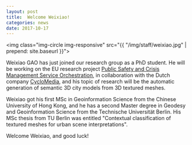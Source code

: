 ```yaml
---
layout: post
title:  Welcome Weixiao!
categories: news
date: 2017-10-17
---
```


<img class="img-circle img-responsive" src="{{ "/img/staff/weixiao.jpg" | prepend: site.baseurl }}">

Weixiao GAO has just joined our research group as a PhD student.
He will be working on the EU research project <a href="https://itea3.org/project/ps-crimson.html">Public Safety and Crisis Management Service Orchestration</a>, in collaboration with the Dutch company [CycloMedia](https://www.cyclomedia.com), and his topic of research will be the automatic generation of semantic 3D city models from 3D textured meshes.

Weixiao got his first MSc in Geoinformation Science from the Chinese University of Hong Kong, and he has a second Master degree in Geodesy and Geoinformation Science from the Technische Universität Berlin. 
His MSc thesis from TU Berlin was entitled "Contextual classification of textured meshes for urban scene interpretations".

Welcome Weixiao, and good luck!

